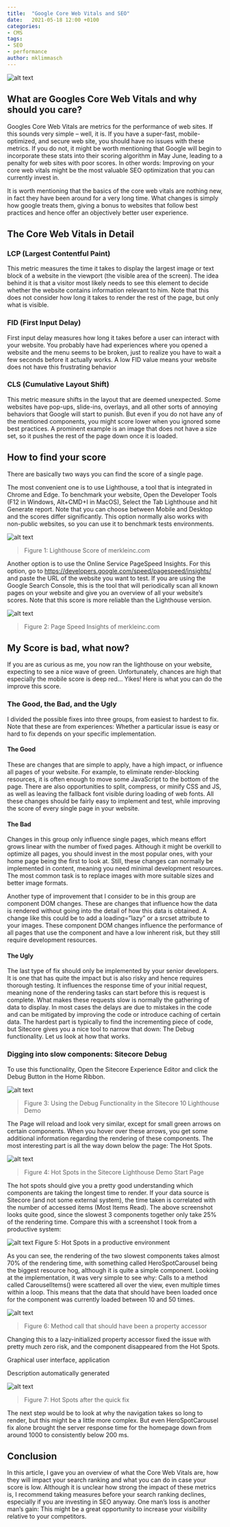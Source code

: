 ```yaml
---
title:  "Google Core Web Vitals and SEO"
date:   2021-05-18 12:00 +0100
categories:
- CMS
tags:
- SEO
- performance
author: mklimmasch
--- 
```


![alt text](../files/2021/05/core-web-vitals.png "Hitting a goal")

## What are Googles Core Web Vitals and why should you care? 

Googles Core Web Vitals are metrics for the performance of web sites. If this sounds very simple – well, it is. If you have a super-fast, mobile-optimized, and secure web site, you should have no issues with these metrics. If you do not, it might be worth mentioning that Google will begin to incorporate these stats into their scoring algorithm in May June, leading to a penalty for web sites with poor scores. In other words: Improving on your core web vitals might be the most valuable SEO optimization that you can currently invest in. 

It is worth mentioning that the basics of the core web vitals are nothing new, in fact they have been around for a very long time. What changes is simply how google treats them, giving a bonus to websites that follow best practices and hence offer an objectively better user experience. 

## The Core Web Vitals in Detail 

### LCP (Largest Contentful Paint) 

This metric measures the time it takes to display the largest image or text block of a website in the viewport (the visible area of the screen). The idea behind it is that a visitor most likely needs to see this element to decide whether the website contains information relevant to him. Note that this does not consider how long it takes to render the rest of the page, but only what is visible. 

### FID (First Input Delay) 

First input delay measures how long it takes before a user can interact with your website. You probably have had experiences where you opened a website and the menu seems to be broken, just to realize you have to wait a few seconds before it actually works. A low FID value means your website does not have this frustrating behavior 

### CLS (Cumulative Layout Shift) 

This metric measure shifts in the layout that are deemed unexpected. Some websites have pop-ups, slide-ins, overlays, and all other sorts of annoying behaviors that Google will start to punish. But even if you do not have any of the mentioned components, you might score lower when you ignored some best practices. A prominent example is an image that does not have a size set, so it pushes the rest of the page down once it is loaded. 

## How to find your score 

There are basically two ways you can find the score of a single page. 

The most convenient one is to use Lighthouse, a tool that is integrated in Chrome and Edge. To benchmark your website, Open the Developer Tools (F12 in Windows, Alt+CMD+I in MacOS), Select the Tab Lighthouse and hit Generate report. Note that you can choose between Mobile and Desktop and the scores differ significantly. This option normally also works with non-public websites, so you can use it to benchmark tests environments. 

![alt text](../files/2021/05/merkleinc-lighthouse-score.png "Lighthouse Score of merkleinc.com")
> Figure 1: Lighthouse Score of merkleinc.com 

Another option is to use the Online Service PageSpeed Insights. For this option, go to https://developers.google.com/speed/pagespeed/insights/ and paste the URL of the website you want to test. If you are using the Google Search Console, this is the tool that will periodically scan all known pages on your website and give you an overview of all your website’s scores. Note that this score is more reliable than the Lighthouse version. 

![alt text](../files/2021/05/merkleinc-page-speed-insights.png "Page Speed Insights of merkleinc.com") 
> Figure 2: Page Speed Insights of merkleinc.com 

## My Score is bad, what now? 

If you are as curious as me, you now ran the lighthouse on your website, expecting to see a nice wave of green. Unfortunately, chances are high that especially the mobile score is deep red… Yikes! Here is what you can do the improve this score. 

### The Good, the Bad, and the Ugly 

I divided the possible fixes into three groups, from easiest to hardest to fix. Note that these are from experiences: Whether a particular issue is easy or hard to fix depends on your specific implementation. 

#### The Good 

These are changes that are simple to apply, have a high impact, or influence all pages of your website. For example, to eliminate render-blocking resources, it is often enough to move some JavaScript to the bottom of the page. There are also opportunities to split, compress, or minify CSS and JS, as well as leaving the fallback font visible during loading of web fonts. All these changes should be fairly easy to implement and test, while improving the score of every single page in your website. 

#### The Bad 

Changes in this group only influence single pages, which means effort grows linear with the number of fixed pages. Although it might be overkill to optimize all pages, you should invest in the most popular ones, with your home page being the first to look at. Still, these changes can normally be implemented in content, meaning you need minimal development resources. The most common task is to replace images with more suitable sizes and better image formats. 

Another type of improvement that I consider to be in this group are component DOM changes. These are changes that influence how the data is rendered without going into the detail of how this data is obtained. A change like this could be to add a loading=”lazy” or a srcset attribute to your images. These component DOM changes influence the performance of all pages that use the component and have a low inherent risk, but they still require development resources. 

#### The Ugly 

The last type of fix should only be implemented by your senior developers. It is one that has quite the impact but is also risky and hence requires thorough testing. It influences the response time of your initial request, meaning none of the rendering tasks can start before this is request is complete. What makes these requests slow is normally the gathering of data to display. In most cases the delays are due to mistakes in the code and can be mitigated by improving the code or introduce caching of certain data. The hardest part is typically to find the incrementing piece of code, but Sitecore gives you a nice tool to narrow that down: The Debug functionality. Let us look at how that works. 

### Digging into slow components: Sitecore Debug 

To use this functionality, Open the Sitecore Experience Editor and click the Debug Button in the Home Ribbon. 

![alt text](../files/2021/05/sitecore-lighthouse-debug-functionality.png "Using the Debug Functionality in the Sitecore 10 Lighthouse Demo")
> Figure 3: Using the Debug Functionality in the Sitecore 10 Lighthouse Demo 

The Page will reload and look very similar, except for small green arrows on certain components. When you hover over these arrows, you get some additional information regarding the rendering of these components. The most interesting part is all the way down below the page: The Hot Spots. 

![alt text](../files/2021/05/sitecore-lighthouse-start-page-hot-spots.png "Hot Spots in the Sitecore Lighthouse Demo Start Page")
> Figure 4: Hot Spots in the Sitecore Lighthouse Demo Start Page 

The hot spots should give you a pretty good understanding which components are taking the longest time to render. If your data source is Sitecore (and not some external system), the time taken is correlated with the number of accessed items (Most Items Read). The above screenshot looks quite good, since the slowest 3 components together only take 25% of the rendering time. Compare this with a screenshot I took from a productive system: 

![alt text](../files/2021/05/sitecore-lighthouse-start-page-hot-spots-production.png "Hot Spots in a productive environment") 
Figure 5: Hot Spots in a productive environment 

As you can see, the rendering of the two slowest components takes almost 70% of the rendering time, with something called HeroSpotCarousel being the biggest resource hog, although it is quite a simple component. Looking at the implementation, it was very simple to see why: Calls to a method called CarouselItems() were scattered all over the view, even multiple times within a loop. This means that the data that should have been loaded once for the component was currently loaded between 10 and 50 times.  

![alt text](../files/2021/05/performance-issue-method-call.png "Method call that should have been a property accessor")
> Figure 6: Method call that should have been a property accessor 

Changing this to a lazy-initialized property accessor fixed the issue with pretty much zero risk, and the component disappeared from the Hot Spots. 

Graphical user interface, application

Description automatically generated 

![alt text](../files/2021/05/hot-spots-post-fix.png "Hot Spots after the quick fix")
> Figure 7: Hot Spots after the quick fix 

The next step would be to look at why the navigation takes so long to render, but this might be a little more complex. But even HeroSpotCarousel fix alone brought the server response time for the homepage down from around 1000 to consistently below 200 ms. 

## Conclusion 

In this article, I gave you an overview of what the Core Web Vitals are, how they will impact your search ranking and what you can do in case your score is low. Although it is unclear how strong the impact of these metrics is, I recommend taking measures before your search ranking declines, especially if you are investing in SEO anyway. One man’s loss is another man’s gain: This might be a great opportunity to increase your visibility relative to your competitors. 
